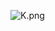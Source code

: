 ![K.png](https://github.com/Tan12d/Python_Turtle/assets/100254217/70c50891-7aca-4ac8-83ce-585fd6150172)
